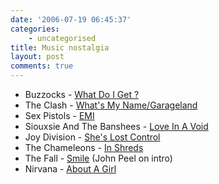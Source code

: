 ```yaml
---
date: '2006-07-19 06:45:37'
categories:
    - uncategorised
title: Music nostalgia
layout: post
comments: true
---
```


-   Buzzocks - [What Do I Get
    ?](http://www.youtube.com/watch?v=lbauu27ZIUs&search=buzzcocks)
-   The Clash - [What's My
    Name/Garageland](http://www.youtube.com/watch?v=pYf7ne3vmUM&search=%22The%20Clash%22)
-   Sex Pistols -
    [EMI](http://www.youtube.com/watch?v=UfXEzJlWi84&search=%22Sex%20Pistols%22)
-   Siouxsie And The Banshees - [Love In A
    Void](http://www.youtube.com/watch?v=XNJ9eWyxnZ8&mode=related&search=Siouxsie%20and%20the%20Banshees%20lords%20prayer)
-   Joy Division - [She's Lost
    Control](http://www.youtube.com/watch?v=v-eTTDFX_Yw)
-   The Chameleons - [In
    Shreds](http://www.youtube.com/watch?v=YArmQ9JPeXA&search=%22The%20Chameleons%22)
-   The Fall -
    [Smile](http://www.youtube.com/watch?v=tL-ElYWzeiI&mode=related&search=mark%20e%20smth)
    (John Peel on intro)
-   Nirvana - [About A
    Girl](http://www.youtube.com/watch?v=ECcdaE36G84&search=Nirvana)

